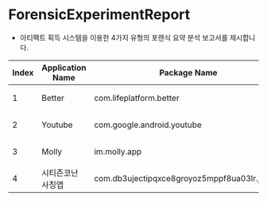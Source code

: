 # ForensicExperimentReport

- 아티팩트 획득 시스템을 이용한 4가지 유형의 포렌식 요약 분석 보고서를 제시합니다.   

| Index | Application Name | Package Name | Link |
|---|---|---|---|
| 1 | Better | com.lifeplatform.better | [보고서](https://github.com/SwimingKim/ForensicExperimentReport/blob/master/report_20230523_025015.pdf) |
| 2 | Youtube | com.google.android.youtube | [보고서](https://github.com/SwimingKim/ForensicExperimentReport/blob/master/report_20230523_023232.pdf) |
| 3 | Molly | im.molly.app | [보고서](http://www.google.co.kr) |
| 4 | 시티즌코난 사칭앱 | com.db3ujectipqxce8groyoz5mppf8ua03lr.jxkhpv | [보고서](http://www.google.co.kr) |